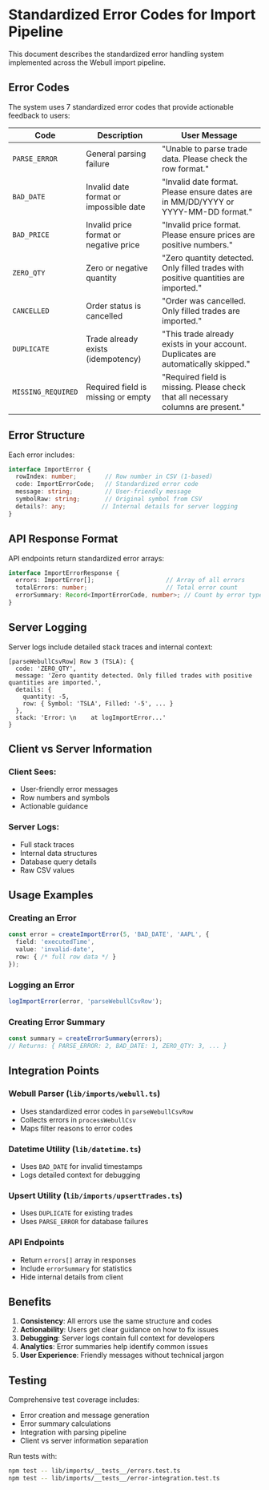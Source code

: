 # Standardized Error Codes for Import Pipeline

This document describes the standardized error handling system implemented across the Webull import pipeline.

## Error Codes

The system uses 7 standardized error codes that provide actionable feedback to users:

| Code | Description | User Message |
|------|-------------|--------------|
| `PARSE_ERROR` | General parsing failure | "Unable to parse trade data. Please check the row format." |
| `BAD_DATE` | Invalid date format or impossible date | "Invalid date format. Please ensure dates are in MM/DD/YYYY or YYYY-MM-DD format." |
| `BAD_PRICE` | Invalid price format or negative price | "Invalid price format. Please ensure prices are positive numbers." |
| `ZERO_QTY` | Zero or negative quantity | "Zero quantity detected. Only filled trades with positive quantities are imported." |
| `CANCELLED` | Order status is cancelled | "Order was cancelled. Only filled trades are imported." |
| `DUPLICATE` | Trade already exists (idempotency) | "This trade already exists in your account. Duplicates are automatically skipped." |
| `MISSING_REQUIRED` | Required field is missing or empty | "Required field is missing. Please check that all necessary columns are present." |

## Error Structure

Each error includes:

```typescript
interface ImportError {
  rowIndex: number;        // Row number in CSV (1-based)
  code: ImportErrorCode;   // Standardized error code
  message: string;         // User-friendly message
  symbolRaw: string;       // Original symbol from CSV
  details?: any;          // Internal details for server logging
}
```

## API Response Format

API endpoints return standardized error arrays:

```typescript
interface ImportErrorResponse {
  errors: ImportError[];                    // Array of all errors
  totalErrors: number;                      // Total error count
  errorSummary: Record<ImportErrorCode, number>; // Count by error type
}
```

## Server Logging

Server logs include detailed stack traces and internal context:

```
[parseWebullCsvRow] Row 3 (TSLA): {
  code: 'ZERO_QTY',
  message: 'Zero quantity detected. Only filled trades with positive quantities are imported.',
  details: {
    quantity: -5,
    row: { Symbol: 'TSLA', Filled: '-5', ... }
  },
  stack: 'Error: \n    at logImportError...'
}
```

## Client vs Server Information

### Client Sees:
- User-friendly error messages
- Row numbers and symbols
- Actionable guidance

### Server Logs:
- Full stack traces
- Internal data structures
- Database query details
- Raw CSV values

## Usage Examples

### Creating an Error
```typescript
const error = createImportError(5, 'BAD_DATE', 'AAPL', {
  field: 'executedTime',
  value: 'invalid-date',
  row: { /* full row data */ }
});
```

### Logging an Error
```typescript
logImportError(error, 'parseWebullCsvRow');
```

### Creating Error Summary
```typescript
const summary = createErrorSummary(errors);
// Returns: { PARSE_ERROR: 2, BAD_DATE: 1, ZERO_QTY: 3, ... }
```

## Integration Points

### Webull Parser (`lib/imports/webull.ts`)
- Uses standardized error codes in `parseWebullCsvRow`
- Collects errors in `processWebullCsv`
- Maps filter reasons to error codes

### Datetime Utility (`lib/datetime.ts`)
- Uses `BAD_DATE` for invalid timestamps
- Logs detailed context for debugging

### Upsert Utility (`lib/imports/upsertTrades.ts`)
- Uses `DUPLICATE` for existing trades
- Uses `PARSE_ERROR` for database failures

### API Endpoints
- Return `errors[]` array in responses
- Include `errorSummary` for statistics
- Hide internal details from client

## Benefits

1. **Consistency**: All errors use the same structure and codes
2. **Actionability**: Users get clear guidance on how to fix issues
3. **Debugging**: Server logs contain full context for developers
4. **Analytics**: Error summaries help identify common issues
5. **User Experience**: Friendly messages without technical jargon

## Testing

Comprehensive test coverage includes:
- Error creation and message generation
- Error summary calculations
- Integration with parsing pipeline
- Client vs server information separation

Run tests with:
```bash
npm test -- lib/imports/__tests__/errors.test.ts
npm test -- lib/imports/__tests__/error-integration.test.ts
```

